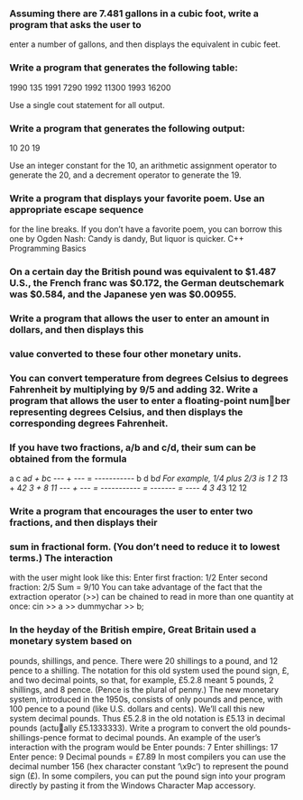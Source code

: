 ### Assuming there are 7.481 gallons in a cubic foot, write a program that asks the user to
enter a number of gallons, and then displays the equivalent in cubic feet.

### Write a program that generates the following table:

1990 135
1991 7290
1992 11300
1993 16200

Use a single cout statement for all output.

### Write a program that generates the following output:

10
20
19

Use an integer constant for the 10, an arithmetic assignment operator to generate the 20,
and a decrement operator to generate the 19.

###  Write a program that displays your favorite poem. Use an appropriate escape sequence
for the line breaks. If you don’t have a favorite poem, you can borrow this one by Ogden
Nash:
Candy is dandy,
But liquor is quicker.
C++ Programming Basics


###  On a certain day the British pound was equivalent to $1.487 U.S., the French franc was $0.172, the German deutschemark was $0.584, and the Japanese yen was $0.00955.
### Write a program that allows the user to enter an amount in dollars, and then displays this
### value converted to these four other monetary units.

### You can convert temperature from degrees Celsius to degrees Fahrenheit by multiplying by 9/5 and adding 32. Write a program that allows the user to enter a floating-point number representing degrees Celsius, and then displays the corresponding degrees Fahrenheit.

### If you have two fractions, a/b and c/d, their sum can be obtained from the formula

a c a*d + b*c
--- + --- = -----------
b d b*d
For example, 1/4 plus 2/3 is
1 2 1*3 + 4*2 3 + 8 11
--- + --- = ----------- = ------- = ----
4 3 4*3 12 12

### Write a program that encourages the user to enter two fractions, and then displays their
### sum in fractional form. (You don’t need to reduce it to lowest terms.) The interaction
with the user might look like this:
Enter first fraction: 1/2
Enter second fraction: 2/5
Sum = 9/10
You can take advantage of the fact that the extraction operator (>>) can be chained to
read in more than one quantity at once:
cin >> a >> dummychar >> b;

### In the heyday of the British empire, Great Britain used a monetary system based on
pounds, shillings, and pence. There were 20 shillings to a pound, and 12 pence to a
shilling. The notation for this old system used the pound sign, £, and two decimal points,
so that, for example, £5.2.8 meant 5 pounds, 2 shillings, and 8 pence. (Pence is the plural
of penny.) The new monetary system, introduced in the 1950s, consists of only pounds
and pence, with 100 pence to a pound (like U.S. dollars and cents). We’ll call this new
system decimal pounds. Thus £5.2.8 in the old notation is £5.13 in decimal pounds (actually £5.1333333). Write a program to convert the old pounds-shillings-pence format to
decimal pounds. An example of the user’s interaction with the program would be
Enter pounds: 7
Enter shillings: 17
Enter pence: 9
Decimal pounds = £7.89
In most compilers you can use the decimal number 156 (hex character constant ‘\x9c’)
to represent the pound sign (£). In some compilers, you can put the pound sign into your
program directly by pasting it from the Windows Character Map accessory.
